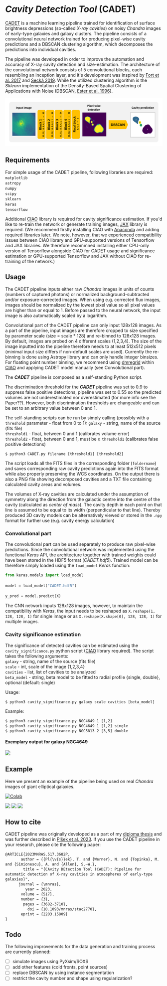 # *Cavity Detection Tool* (CADET)

[CADET](https://tomasplsek.github.io/CADET/) is a machine learning pipeline trained for identification of surface brightness depressions (so-called *X-ray cavities*) on noisy *Chandra* images of early-type galaxies and galaxy clusters. The pipeline consists of a convolutional neural network trained for producing pixel-wise cavity predictions and a DBSCAN clustering algorithm, which decomposes the predictions into individual cavities.

The pipeline was developed in order to improve the automation and accuracy of X-ray cavity detection and size-estimation. The architecture of the convolutional network consists of 5 convolutional blocks, each resembling an inception layer, and it's development was inspired by [Fort et al. 2017](https://ui.adsabs.harvard.edu/abs/2017arXiv171200523F/abstract) and [Secká 2019](https://is.muni.cz/th/rnxoz/?lang=en;fakulta=1411). While the utilized clustering algorithm is the *Sklearn* implementation of the Density-Based Spatial Clustering of Applications with Noise (DBSCAN, [Ester et al. 1996](https://citeseerx.ist.psu.edu/viewdoc/summary?doi=10.1.1.121.9220)).

![Architecture](figures/architecture.png)

## Requirements

For simple usage of the CADET pipeline, following libraries are required:\
`matplotlib`\
`astropy`\
`numpy`\
`scipy`\
`sklearn`\
`keras`\
`tensorflow`

Additional [CIAO](https://cxc.harvard.edu/ciao/) library is required for cavity significance estimation. If you'd like to re-train the network or generate training images, [JAX](https://github.com/google/jax) library is required. (We recommend firstly installing CIAO with [Anaconda](https://www.anaconda.com/products/individual) and adding required libraries later. We note, however, that we experienced compatibility issues between CIAO library and GPU-supported versions of Tensorflow and JAX libraries. We therefore recommned installing either CPU-only version of Tensorflow alongside CIAO for CADET usage and significance estimation or GPU-supported Tensorflow and JAX without CIAO for re-training of the network.)


## Usage

The CADET pipeline inputs either raw *Chandra* images in units of counts (numbers of captured photons) or normalized background-subtracted and/or exposure-corrected images. When using e.g. corrected flux images, images should be normalized by the lowest pixel value so all pixel values are higher than or equal to 1. Before passed to the neural network, the input image is also automatically scaled by a logarithm. 
<!-- and normalized by the highest pixel value. -->

Convolutional part of the CADET pipeline can only input 128x128 images. As a part of the pipeline, input images are therefore cropped to size specified by parameter scale (size = scale * 128) and re-binned to 128x128 images. By default, images are probed on 4 different scales (1,2,3,4). The size of the image inputted into the pipeline therefore needs to at least 512x512 pixels (minimal input size differs if non-default scales are used). Currently the re-binning is done using Astropy library and can only handle integer binsizes. For floating point number binning, we recommend using [dmregrid](https://cxc.cfa.harvard.edu/ciao/ahelp/dmregrid.html) within [CIAO](https://cxc.harvard.edu/ciao/) and applying CADET model manually (see Convolutional part).

The ***CADET*** pipeline is composed as a self-standing Python script. 

The discrimination threshold for the ***CADET*** pipeline was set to 0.9 to suppress false positive detections, pipeline was set to 0.55 so the predicted volumes are not underestimated nor overestimated (for more info see the Paper??). However, both discrimination thresholds are changeable and can be set to an arbitrary value between 0 and 1.

The self-standing scripts can be run by simply calling (possibly with a `threshold` parameter - float from 0 to 1):
`galaxy` - string, name of the source (fits file)\
`threshold1` - float, between 0 and 1 (calibrates volume error)\
`threshold2` - float, between 0 and 1, must be $\geq$ `threshold1` (calibrates false positive detections)

```console
$ python3 CADET.py filename [threshold1] [threshold2]
```

The script loads all the FITS files in the corresponding folder (`foldername`) and saves corresponding raw cavity predictions again into the FITS format while also properly preserving the WCS coordinates. On the output there is also a PNG file showing decomposed cavities and a TXT file containing calculated cavity areas and volumes.

The volumes of X-ray cavities are calculated under the assumption of symmetry along the direction from the galactic centre into the centre of the cavity (calculated as *center of mass*). The cavity depth in each point on that line is assumed to be equal to its width (perpendicular to that line). Thereby produced 3D cavity models can be alternatively viewed or stored in the `.npy` format for further use (e.g. cavity energy calculation)

### Convolutional part

The convolutional part can be used separately to produce raw pixel-wise predictions. Since the convolutional network was implemented using the functional *Keras* API, the architecture together with trained weights could have been stored in the HDF5 format (*CADET.hdf5*). Trained model can be therefore simply loaded using the `load_model` *Keras* function:

```python
from keras.models import load_model

model = load_model("CADET.hdf5")

y_pred = model.predict(X)
```

The CNN network inputs 128x128 images, however, to maintain the compatibility with *Keras*, the input needs to be reshaped as `X.reshape(1, 128, 128, 1)` for single image or as `X.reshape(X.shape[0], 128, 128, 1)` for multiple images.

<!-- Thus produced pixel-wise prediction needs to be further thresholded and decomposed into individual cavities using a DBSCAN clustering algorithm:

```python
import numpy as np
from sklearn.cluster import DBSCAN

y_pred = np.where(y_pred > threshold, 1, 0)

x, y = y_pred.nonzero()
data = np.array([x,y]).reshape(2, -1)

clusters = DBSCAN(eps=1.5, min_samples=3).fit(data.T).labels_
``` -->

### Cavity significance estimation

The significance of detected cavities can be estimated using the `cavity_significance.py` python script ([CIAO](https://cxc.harvard.edu/ciao/) library required). The script takes the following arguments:\
`galaxy` - string, name of the source (fits file)\
`scale` - int, scale of the image {1,2,3,4}\
`cavities` - list, list of cavities to be analyzed\
`beta_model` - string, beta model to be fitted to radial profile {single, double}, optional (default: single)

Usage: 
```console
$ python3 cavity_significance.py galaxy scale cavities [beta_model]
```
Example: 
```console
$ python3 cavity_significance.py NGC4649 1 [1,2]
$ python3 cavity_significance.py NGC4649 1 [1,2] single
$ python3 cavity_significance.py NGC5813 2 [3,5] double
```

#### Exemplary output for galaxy NGC4649

![](figures/significance.png)

## Example

Here we present an example of the pipeline being used on real *Chandra* images of giant elliptical galaxies.

[![Colab](https://colab.research.google.com/assets/colab-badge.svg)](https://colab.research.google.com/github/tomasplsek/CADET/blob/main/CADET_example_colab.ipynb)

![](example/decomposed/NGC4696_CADET_size.png)
![](example/decomposed/NGC4778_CADET_size.png)
![](example/decomposed/NGC5813_CADET_size.png)

## How to cite

CADET pipeline was originally developed as a part of my [diploma thesis](https://is.muni.cz/th/x68od/?lang=en) and was further described in [Plšek et al. 2023](https://ui.adsabs.harvard.edu/abs/2022MNRAS.517.3682P/abstract). If you use the CADET pipeline in your research, please cite the following paper:

```
@ARTICLE{2023MNRAS.517.3682P,
       author = {{Pl{\v{s}}ek}, T. and {Werner}, N. and {Topinka}, M. and {Simionescu}, A. and {Allen}, S.~W.},
        title = "{CAvity DEtection Tool (CADET): Pipeline for automatic detection of X-ray cavities in atmospheres of early-type galaxies}",
      journal = {\mnras},
         year = 2023,
       volume = {517},
       number = {3},
        pages = {3682-3710},
          doi = {10.1093/mnras/stac2770},
       eprint = {2203.15809}
}
```

## Todo

The following improvements for the data generation and training process are currently planned:

- [ ] simulate images using PyXsim/SOXS
- [ ] add other features (cold fronts, point sources)
- [ ] replace DBSCAN by using instance segmentation 
- [ ] restrict the cavity number and shape using regularization?
<!-- - [ ] enable inputting arbitrarily sized images -->
